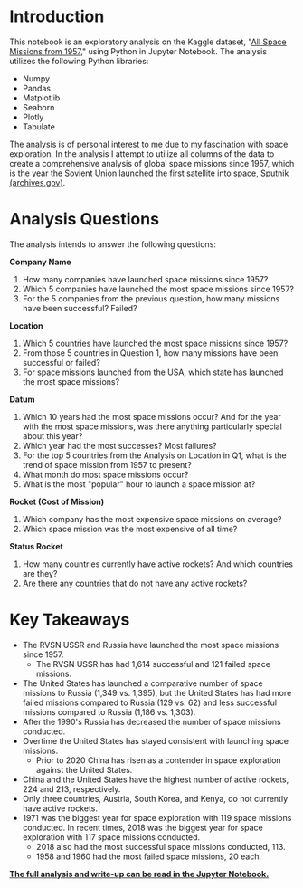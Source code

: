 # Introduction

This notebook is an exploratory analysis on the Kaggle dataset, "[All Space Missions from 1957](https://www.kaggle.com/agirlcoding/all-space-missions-from-1957)," using Python in Jupyter Notebook. The analysis utilizes the following Python libraries:

- Numpy
- Pandas
- Matplotlib
- Seaborn
- Plotly
- Tabulate

The analysis is of personal interest to me due to my fascination with space exploration. In the analysis I attempt to utilize all columns of the data to create a comprehensive analysis of global space missions since 1957, which is the year the Sovient Union launched the first satellite into space, Sputnik [(archives.gov)](https://www.archives.gov/research/alic/reference/space-timeline.html).


# Analysis Questions

The analysis intends to answer the following questions:

**Company Name**
   1. How many companies have launched space missions since 1957?
   2. Which 5 companies have launched the most space missions since 1957?
   3. For the 5 companies from the previous question, how many missions have been successful? Failed?

**Location**
1. Which 5 countries have launched the most space missions since 1957?
2. From those 5 countries in Question 1, how many missions have been successful or failed?
3. For space missions launched from the USA, which state has launched the most space missions?

**Datum**
1. Which 10 years had the most space missions occur?  And for the year with the most space missions, was there anything particularly special about this year?
2. Which year had the most successes? Most failures?
3. For the top 5 countries from the Analysis on Location in Q1, what is the trend of space mission from 1957 to present? 
4. What month do most space missions occur?
5. What is the most "popular" hour to launch a space mission at?

**Rocket (Cost of Mission)**
  1. Which company has the most expensive space missions on average?
  2. Which space mission was the most expensive of all time?

**Status Rocket**
 1. How many countries currently have active rockets? And which countries are they?
 2. Are there any countries that do not have any active rockets?
 

# Key Takeaways

- The RVSN USSR and Russia have launched the most space missions since 1957.
    - The RVSN USSR has had 1,614 successful and 121 failed space missions.
- The United States has launched a comparative number of space missions to Russia (1,349 vs. 1,395), but the United States has had more failed missions compared to Russia (129 vs. 62) and less successful missions compared to Russia (1,186 vs. 1,303).
- After the 1990's Russia has decreased the number of space missions conducted. 
- Overtime the United States has stayed consistent with launching space missions.
    - Prior to 2020 China has risen as a contender in space exploration against the United States.
- China and the United States have the highest number of active rockets, 224 and 213, respectively.
- Only three countries, Austria, South Korea, and Kenya, do not currently have active rockets.
- 1971 was the biggest year for space exploration with 119 space missions conducted. In recent times, 2018 was the biggest year for space exploration with 117 space missions conducted.
    - 2018 also had the most successful space missions conducted, 113.
    - 1958 and 1960 had the most failed space missions, 20 each.

<p>

**[The full analysis and write-up can be read in the Jupyter Notebook.](https://github.com/julietwomack/SpaceMissions/blob/main/Space-Mission-Exploratory-Analysis.ipynb)**